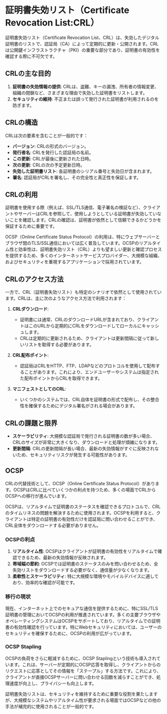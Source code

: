 # 証明書失効リスト（Certificate Revocation List:CRL）

証明書失効リスト（Certificate Revocation List、CRL）は、失効したデジタル証明書のリストで、認証局（CA）によって定期的に更新・公開されます。CRLは公開鍵インフラストラクチャ（PKI）の重要な部分であり、証明書の有効性を確認する際に不可欠です。

## CRLの主な目的

1. **証明書の失効情報の提供**: CRLは、盗難、キーの漏洩、所有者の情報変更、組織の閉鎖など、さまざまな理由で失効した証明書をリストします。
2. **セキュリティの維持**: 不正または誤って発行された証明書が利用されるのを防ぎます。

## CRLの構造

CRLは次の要素を含むことが一般的です：

- **バージョン**: CRLの形式のバージョン。
- **発行者名**: CRLを発行した認証局の名前。
- **この更新**: CRLが最後に更新された日時。
- **次の更新**: CRLの次の予定更新日時。
- **失効した証明書リスト**: 各証明書のシリアル番号と失効日が含まれます。
- **署名**: 認証局がCRLを署名し、その完全性と真正性を保証します。

## CRLの利用

証明書を使用する際（例えば、SSL/TLS通信、電子署名の検証など）、クライアントやサーバーはCRLを参照して、使用しようとしている証明書が失効していないことを確認します。CRLの確認は、証明書が依然として信頼できるかどうかを保証するために重要です。

OCSP（Online Certificate Status Protocol）の利用は、特にウェブサーバーとブラウザ間のTLS/SSL通信においては広く普及しています。OCSPのリアルタイム性と効率性は、証明書失効リスト（CRL）よりも望ましい更新と確認プロセスを提供するため、多くのインターネットサービスプロバイダー、大規模な組織、およびセキュリティを重視するアプリケーションで採用されています。

## CRLのアクセス方法

一方で、CRL（証明書失効リスト）も特定のシナリオで依然として使用されています。CRLは、主に次のようなアクセス方法で利用されます：

1. **CRLダウンロード**:
   - 証明書には通常、CRLのダウンロードURLが含まれており、クライアントはこのURLから定期的にCRLをダウンロードしてローカルにキャッシュします。
   - CRLは定期的に更新されるため、クライアントは更新間隔に従って新しいリストを取得する必要があります。

2. **CRL配布ポイント**:
   - 認証局はCRLをHTTP、FTP、LDAPなどのプロトコルを使用して配布することがあります。これにより、エンドユーザーやシステムは指定された配布ポイントからCRLを取得できます。

3. **マニフェストとしてのCRL**:
   - いくつかのシステムでは、CRL自体を証明書の形式で配布し、その整合性を確保するためにデジタル署名がされる場合があります。

## CRLの課題と限界

- **スケーラビリティ**: 大規模な認証局で発行される証明書の数が多い場合、CRLのサイズが非常に大きくなり、ダウンロードと処理が煩雑になります。
- **更新間隔**: CRLの更新間隔が長い場合、最新の失効情報がすぐに反映されないため、セキュリティリスクが発生する可能性があります。

## OCSP

CRLの代替技術として、OCSP（Online Certificate Status Protocol）があります。OCSPはCRLに比べていくつかの利点を持つため、多くの場面でCRLからOCSPへの移行が進んでいます。

OCSPは、リアルタイムで証明書のステータスを確認できるプロトコルで、CRLのタイムリネスの問題を解決するために使用されます。OCSPを利用すると、クライアントは特定の証明書の有効性だけを認証局に問い合わせることができ、CRL全体をダウンロードする必要がありません。

### OCSPの利点

1. **リアルタイム性**: OCSPはクライアントが証明書の有効性をリアルタイムで確認できるため、最新の失効情報が反映されます。
2. **帯域幅の節約**: OCSPでは証明書のステータスのみを問い合わせるため、全失効リストをダウンロードする必要がなく、通信量が少なくなります。
3. **柔軟性とスケーラビリティ**: 特に大規模な環境やモバイルデバイスに適しており、効率的な確認が可能です。

### 移行の現状

現在、インターネット上でのセキュアな通信を提供するために、特にSSL/TLS証明書の管理においてOCSPの利用が推進されています。多くの主要ブラウザやオペレーティングシステムはOCSPをサポートしており、リアルタイムでの証明書の有効性確認を行っています。特にWebセキュリティにおいては、ユーザーのセキュリティを確保するために、OCSPの利用が広がっています。

### OCSP Stapling

OCSPの負荷をさらに軽減するために、OCSP Staplingという技術も導入されています。これは、サーバーが定期的にOCSP応答を取得し、クライアントからのリクエストに応答としてその情報を「ステープル」する方法です。これにより、クライアントが直接OCSPサーバーに問い合わせる回数を減らすことができ、処理速度が向上し、プライバシーも向上します。


証明書失効リストは、セキュリティを維持するために重要な役割を果たしますが、大規模なシステムやリアルタイム性が要求される場面ではOCSPなどの他の手法が補完的に使用されることが一般的です。